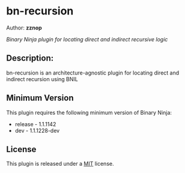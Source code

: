 # bn-recursion
Author: **zznop**

_Binary Ninja plugin for locating direct and indirect recursive logic_

## Description:

bn-recursion is an architecture-agnostic plugin for locating direct and indirect recursion using BNIL

## Minimum Version

This plugin requires the following minimum version of Binary Ninja:

 * release - 1.1.1142
 * dev - 1.1.1228-dev

## License

This plugin is released under a [MIT](LICENSE) license.
